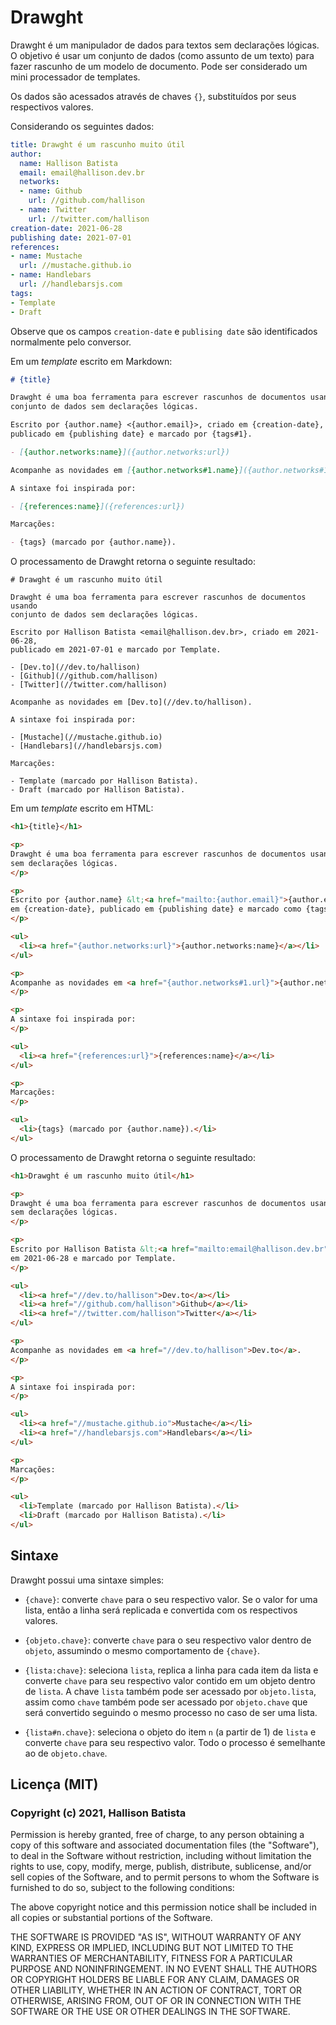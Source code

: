 # Drawght

Drawght é um manipulador de dados para textos sem declarações lógicas. O
objetivo é usar um conjunto de dados (como assunto de um texto) para fazer
rascunho de um modelo de documento. Pode ser considerado um mini processador de
templates.

Os dados são acessados através de chaves `{}`, substituídos por seus
respectivos valores.

Considerando os seguintes dados:

```yaml
title: Drawght é um rascunho muito útil
author:
  name: Hallison Batista
  email: email@hallison.dev.br
  networks:
  - name: Github
    url: //github.com/hallison
  - name: Twitter
    url: //twitter.com/hallison
creation-date: 2021-06-28
publishing date: 2021-07-01
references:
- name: Mustache
  url: //mustache.github.io
- name: Handlebars
  url: //handlebarsjs.com
tags:
- Template
- Draft
```

Observe que os campos `creation-date` e `publising date` são identificados
normalmente pelo conversor.

Em um _template_ escrito em Markdown:

```markdown
# {title}

Drawght é uma boa ferramenta para escrever rascunhos de documentos usando
conjunto de dados sem declarações lógicas.

Escrito por {author.name} <{author.email}>, criado em {creation-date},
publicado em {publishing date} e marcado por {tags#1}.

- [{author.networks:name}]({author.networks:url})

Acompanhe as novidades em [{author.networks#1.name}]({author.networks#1.url}).

A sintaxe foi inspirada por:

- [{references:name}]({references:url})

Marcações:

- {tags} (marcado por {author.name}).
```

O	processamento de Drawght retorna o seguinte resultado:

```
# Drawght é um rascunho muito útil

Drawght é uma boa ferramenta para escrever rascunhos de documentos usando
conjunto de dados sem declarações lógicas.

Escrito por Hallison Batista <email@hallison.dev.br>, criado em 2021-06-28,
publicado em 2021-07-01 e marcado por Template.

- [Dev.to](//dev.to/hallison)
- [Github](//github.com/hallison)
- [Twitter](//twitter.com/hallison)

Acompanhe as novidades em [Dev.to](//dev.to/hallison).

A sintaxe foi inspirada por:

- [Mustache](//mustache.github.io)
- [Handlebars](//handlebarsjs.com)

Marcações:

- Template (marcado por Hallison Batista).
- Draft (marcado por Hallison Batista).
```

Em um _template_ escrito em HTML:

```html
<h1>{title}</h1>

<p>
Drawght é uma boa ferramenta para escrever rascunhos de documentos usando dados
sem declarações lógicas.
</p>

<p>
Escrito por {author.name} &lt;<a href="mailto:{author.email}">{author.email}</a>&gt;
em {creation-date}, publicado em {publishing date} e marcado como {tags#1}.
</p>

<ul>
  <li><a href="{author.networks:url}">{author.networks:name}</a></li>
</ul>

<p>
Acompanhe as novidades em <a href="{author.networks#1.url}">{author.networks#1.name}</a>.
</p>

<p>
A sintaxe foi inspirada por:
</p>

<ul>
  <li><a href="{references:url}">{references:name}</a></li>
</ul>

<p>
Marcações:
</p>

<ul>
  <li>{tags} (marcado por {author.name}).</li>
</ul>
```

O processamento de Drawght retorna o seguinte resultado:

```html
<h1>Drawght é um rascunho muito útil</h1>

<p>
Drawght é uma boa ferramenta para escrever rascunhos de documentos usando dados
sem declarações lógicas.
</p>

<p>
Escrito por Hallison Batista &lt;<a href="mailto:email@hallison.dev.br">email@hallison.dev.br</a>&gt;
em 2021-06-28 e marcado por Template.
</p>

<ul>
  <li><a href="//dev.to/hallison">Dev.to</a></li>
  <li><a href="//github.com/hallison">Github</a></li>
  <li><a href="//twitter.com/hallison">Twitter</a></li>
</ul>

<p>
Acompanhe as novidades em <a href="//dev.to/hallison">Dev.to</a>.
</p>

<p>
A sintaxe foi inspirada por:
</p>

<ul>
  <li><a href="//mustache.github.io">Mustache</a></li>
  <li><a href="//handlebarsjs.com">Handlebars</a></li>
</ul>

<p>
Marcações:
</p>

<ul>
  <li>Template (marcado por Hallison Batista).</li>
  <li>Draft (marcado por Hallison Batista).</li>
</ul>
```

## Sintaxe

Drawght possui uma sintaxe simples:

- `{chave}`: converte `chave` para o seu respectivo valor. Se o valor for uma
  lista, então a linha será replicada e convertida com os respectivos valores.

- `{objeto.chave}`: converte `chave` para o seu respectivo valor dentro de
  `objeto`, assumindo o mesmo comportamento de `{chave}`.

- `{lista:chave}`: seleciona `lista`, replica a linha para cada item da lista
  e converte `chave` para seu respectivo valor contido em um objeto dentro de
  `lista`. A chave `lista` também pode ser acessado por `objeto.lista`, assim
  como `chave` também pode ser acessado por `objeto.chave` que será convertido
  seguindo o mesmo processo no caso de ser uma lista.

- `{lista#n.chave}`: seleciona o objeto do item `n` (a partir de 1) de `lista`
  e converte `chave` para seu respectivo valor. Todo o processo é semelhante
  ao de `objeto.chave`.

## Licença (MIT)

### Copyright (c) 2021, Hallison Batista

Permission is hereby granted, free of charge, to any person obtaining a copy of
this software and associated documentation files (the "Software"), to deal in
the Software without restriction, including without limitation the rights to
use, copy, modify, merge, publish, distribute, sublicense, and/or sell copies
of the Software, and to permit persons to whom the Software is furnished to do
so, subject to the following conditions:

The above copyright notice and this permission notice shall be included in all
copies or substantial portions of the Software.

THE SOFTWARE IS PROVIDED "AS IS", WITHOUT WARRANTY OF ANY KIND, EXPRESS OR
IMPLIED, INCLUDING BUT NOT LIMITED TO THE WARRANTIES OF MERCHANTABILITY,
FITNESS FOR A PARTICULAR PURPOSE AND NONINFRINGEMENT. IN NO EVENT SHALL THE
AUTHORS OR COPYRIGHT HOLDERS BE LIABLE FOR ANY CLAIM, DAMAGES OR OTHER
LIABILITY, WHETHER IN AN ACTION OF CONTRACT, TORT OR OTHERWISE, ARISING FROM,
OUT OF OR IN CONNECTION WITH THE SOFTWARE OR THE USE OR OTHER DEALINGS IN THE
SOFTWARE.
